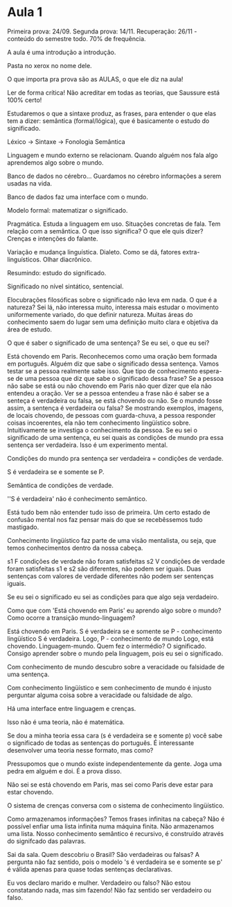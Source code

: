 Aula 1
======

Primeira prova: 24/09.
Segunda prova: 14/11.
Recuperação: 26/11 - conteúdo do semestre todo.
70% de frequência.

A aula é uma introdução a introdução.

Pasta no xerox no nome dele.

O que importa pra prova são as AULAS, o que ele diz na aula!

Ler de forma crítica! Não acreditar em todas as teorias, que Saussure está 100% certo!

Estudaremos o que a sintaxe produz, as frases, para entender o que elas tem a dizer: semântica (formal/lógica), que é basicamente o estudo do significado.

Léxico -> Sintaxe ->
Fonologia
Semântica

Linguagem e mundo externo se relacionam. Quando alguém nos fala algo aprendemos algo sobre o mundo.

Banco de dados no cérebro... Guardamos no cérebro informações a serem usadas na vida.

Banco de dados faz uma interface com o mundo.

Modelo formal: matematizar o significado.

Pragmática. Estuda a linguagem em uso. Situações concretas de fala. Tem relação com a semântica. O que isso significa? O que ele quis dizer? Crenças e intenções do falante.

Variação e mudança linguística. Dialeto. Como se dá, fatores extra-linguísticos. Olhar diacrônico.

Resumindo: estudo do significado.

Significado no nível sintático, sentencial.

Elocubrações filosóficas sobre o significado não leva em nada. O que é a natureza? Sei lá, não interessa muito, interessa mais estudar o movimento uniformemente variado, do que definir natureza. Muitas áreas do conhecimento saem do lugar sem uma definição muito clara e objetiva da área de estudo.

O que é saber o significado de uma sentença? Se eu sei, o que eu sei?

Está chovendo em Paris.
Reconhecemos como uma oração bem formada em português.
Alguém diz que sabe o significado dessa sentença.
Vamos testar se a pessoa realmente sabe isso.
Que tipo de conhecimento espera-se de uma pessoa que diz que sabe o significado dessa frase?
Se a pessoa não sabe se está ou não chovendo em Paris não quer dizer que ela não entendeu a oração.
Ver se a pessoa entendeu a frase não é saber se a senteça é verdadeira ou falsa, se está chovendo ou não.
Se o mundo fosse assim, a sentença é verdadeira ou falsa? Se mostrando exemplos, imagens, de locais chovendo, de pessoas com guarda-chuva, a pessoa responder coisas incoerentes, ela não tem conhecimento lingüístico sobre. Intuitivamente se investiga o conhecimento da pessoa. Se eu sei o significado de uma sentença, eu sei quais as condições de mundo pra essa sentença ser verdadeira. Isso é um experimento mental.

Condições do mundo pra sentença ser verdadeira = condições de verdade.

S é verdadeira se e somente se P.

Semântica de condições de verdade.

''S é verdadeira' não é conhecimento semântico.

Está tudo bem não entender tudo isso de primeira. Um certo estado de confusão mental nos faz pensar mais do que se recebêssemos tudo mastigado.

Conhecimento lingüístico faz parte de uma visão mentalista, ou seja, que temos conhecimentos dentro da nossa cabeça.

s1 F condições de verdade não foram satisfeitas
s2 V condições de verdade foram satisfeitas
s1 e s2 são diferentes, não podem ser iguais.
Duas sentenças com valores de verdade diferentes não podem ser sentenças iguais.

Se eu sei o significado eu sei as condições para que algo seja verdadeiro.

Como que com 'Está chovendo em Paris' eu aprendo algo sobre o mundo? Como ocorre a transição mundo-linguagem?

Está chovendo em Paris.
S é verdadeira se e somente se P - conhecimento lingüístico 
S é verdadeira.
Logo, P - conhecimento de mundo
Logo, está chovendo.
Linguagem-mundo.
Quem fez o intermédio? O significado.
Consigo aprender sobre o mundo pela linguagem, pois eu sei o significado.

Com conhecimento de mundo descubro sobre a veracidade ou falsidade de uma sentença.

Com conhecimento lingüístico e sem conhecimento de mundo é injusto perguntar alguma coisa sobre a veracidade ou falsidade de algo.

Há uma interface entre linguagem e crenças.

Isso não é uma teoria, não é matemática.

Se dou a minha teoria essa cara (s é verdadeira se e somente p) você sabe o significado de todas as sentenças do português. É interessante desenvolver uma teoria nesse formato, mas como?

Pressupomos que o mundo existe independentemente da gente. Joga uma pedra em alguém e doi. É a prova disso.

Não sei se está chovendo em Paris, mas sei como Paris deve estar para estar chovendo.

O sistema de crenças conversa com o sistema de conhecimento lingüístico.

Como armazenamos informações? Temos frases infinitas na cabeça? Não é possível enfiar uma lista infinita numa máquina finita. Não armazenamos uma lista. Nosso conhecimento semântico é recursivo, é construído através do signifcado das palavras.

Sai da sala.
Quem descobriu o Brasil?
São verdadeiras ou falsas? A pergunta não faz sentido, pois o modelo 's é verdadeira se e somente se p' é válida apenas para quase todas sentenças declarativas.

Eu vos declaro marido e mulher.
Verdadeiro ou falso?
Não estou constatando nada, mas sim fazendo!
Não faz sentido ser verdadeiro ou falso.